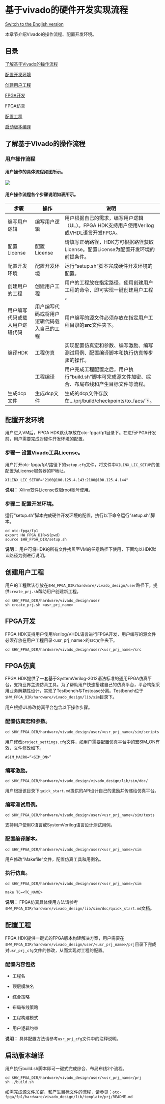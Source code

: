 基于vivado的硬件开发实现流程
=======

[Switch to the English version](./Implementation_Process_of_Vivado_based_Hardware_Development.md)

本章节介绍Vivado的操作流程、配置开发环境。

目录
-------
[了解基于Vivado的操作流程](#a)

[配置开发环境](#b)

[创建用户工程](#c)

[FPGA开发](#d)

[FPGA仿真](#e)

[配置工程](#f)

[启动版本编译](#g)

<a name="a"></a>
了解基于Vivado的操作流程
-------

### 用户操作流程

#### 用户操作的具体流程如图所示。

![](media/vivado_hdk_cn.jpg)

#### 用户操作流程各个步骤说明如表所示。

| 步骤              | 操作                    | 说明                                       |
| --------------- | --------------------- | ---------------------------------------- |
| 编写用户逻辑          | 编写用户逻辑                | 用户根据自己的需求，编写用户逻辑（UL）。FPGA HDK支持用户使用Verilog或VHDL语言开发FPGA。 |
| 配置License       | 配置License             | 请填写正确路径，HDK方可根据路径获取License。配置License为配置开发环境的前提条件。 |
| 配置开发环境          | 配置开发环境                | 运行“setup.sh”脚本完成硬件开发环境的配置。               |
| 创建用户的工程         | 创建用户工程                | 用户的工程放在指定路径，使用创建用户工程的命令，即可实现一键创建用户工程 。   |
| 用户编写代码或载入用户逻辑代码 | 用户编写代码或将用户逻辑代码载入自己的工程 | 用户编写的源文件必须存放在指定用户工程目录的**src**文件夹下。       |
| 编译HDK           | 工程仿真                  | 实现配置仿真宏和参数、编写激励、编写测试用例、配置编译脚本和执行仿真等步骤的操作。 |
|                 | 工程编译                  | 用户完成工程配置之后，用户执行“build.sh”脚本可完成源文件加密、综合、布局布线和产生目标文件等流程。 |
| 生成dcp文件         | 生成dcp文件               | 生成的dcp文件存放在.../prj/build/checkpoints/to_facs/下。 |

<a name="b"></b>
配置开发环境
--------

用户进入VM后，FPGA HDK默认存放在otc-fpga/fp1目录下。在进行FPGA开发前，用户需要完成对硬件开发环境的配置。

### 步骤一 设置Vivado工具License。

用户打开otc-fpga/fp1/路径下的`setup.cfg`文件，将文件中`XILINX_LIC_SETUP`的值配置为License服务器的IP地址。

`XILINX_LIC_SETUP="2100@100.125.4.143:2100@100.125.4.144"`

**说明：**  Xilinx软件License仅限root账号使用。  

### 步骤二 配置开发环境。

运行“setup.sh”脚本完成硬件开发环境的配置，执行以下命令运行“setup.sh”脚本。

`cd otc-fpga/fp1`  
`export HW_FPGA_DIR=$(pwd)`  
`source $HW_FPGA_DIR/setup.sh`


**说明：**  用户可将HDK的所有文件拷贝至VM的任意路径下使用，下面均以HDK默认路径为例进行说明。

<a name="c"></c>
创建用户工程
------------

用户的工程默认存放在`$HW_FPGA_DIR/hardware/vivado_design/user`路径下，提供`create_prj.sh`帮助用户创建新工程。

`cd $HW_FPGA_DIR/hardware/vivado_design/user`  
`sh create_prj.sh <usr_prj_name>`


<a name="d"></d>
FPGA开发
--------

FPGA
HDK支持用户使用Verilog/VHDL语言进行FPGA开发，用户编写的源文件必须存放在用户工程目录<usr_prj_name>的src文件夹下。

`cd $HW_FPGA_DIR/hardware/vivado_design/user/<usr_prj_name>/src`


<a name="e"></e>
FPGA仿真
--------

FPGA HDK提供了一套基于SystemVerilog-2012语法标准的通用FPGA仿真平台，支持业界主流仿真工具。为了帮助用户快速搭建自己的仿真平台，平台构架采用业务解耦性设计，实现了Testbench与Testcase分离。Testbench位于`$HW_FPGA_DIR/hardware/vivado_design/lib/sim`目录下。

用户根据UL修改仿真平台包含以下操作步骤。

###  配置仿真宏和参数。

`cd $HW_FPGA_DIR/hardware/vivado_design/user/<usr_prj_name>/sim/scripts`

用户修改`project_settings.cfg`文件，如用户需要配置仿真平台中的宏SIM_ON有效，文件修改如下。

`#SIM_MACRO=“<SIM_ON>”`

### 编写激励。

`cd $HW_FPGA_DIR/hardware/vivado_design/vivado_design/lib/sim/doc/`

用户根据该目录下`quick_start.md`提供的API设计自己的激励并传递给仿真平台。

### 编写测试用例。

`cd $HW_FPGA_DIR/hardware/vivado_design/user/<usr_prj_name>/sim/tests`

支持用户使用C语言或SystemVerilog语言设计测试用例。

### 配置编译脚本。

`cd $HW_FPGA_DIR/hardware/vivado_design/user/<usr_prj_name>/sim`

用户修改“Makefile”文件，配置仿真工具和用例名。

### 执行仿真。

`cd $HW_FPGA_DIR/hardware/vivado_design/user/<usr_prj_name>/sim`

`make TC=<TC_NAME>`


**说明：**  FPGA仿真具体使用方法请参考`$HW_FPGA_DIR/hardware/vivado_design/lib/sim/doc/quick_start.md`文档。

<a name="f"></f>
配置工程
--------

FPGA HDK提供一键式的FPGA版本构建解决方案，用户需要在`$HW_FPGA_DIR/hardware/vivado_design/user/<usr_prj_name>/prj`目录下完成对`usr_prj_cfg`文件的修改，从而实现对工程的配置。

### 配置内容包括

-   工程名

-   顶层模块名

-   综合策略

-   布局布线策略

-   工程构建模式

-   用户逻辑约束


**说明：**  具体配置方法请参考`usr_prj_cfg`文件中的注释说明。

<a name="g"></g>
启动版本编译
------------

用户执行build.sh脚本即可一键式完成综合、布局布线2个流程。

`cd $HW_FPGA_DIR/hardware/vivado_design/user/<usr_prj_name>/prj`  
`sh ./build.sh`

如需完成源文件加密、和产生目标文件的流程，请参见：`otc-fpga/fp1/hardware/vivado_design/lib/template/prj/README.md`
